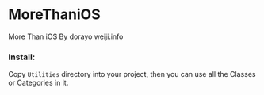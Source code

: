 MoreThaniOS
===========

More Than iOS By dorayo weiji.info

### Install:

Copy `Utilities` directory into your project, then you can use all the Classes or Categories in it.
